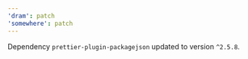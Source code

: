 ```yaml
---
'dram': patch
'somewhere': patch
---
```

Dependency `prettier-plugin-packagejson` updated to version `^2.5.8`.

